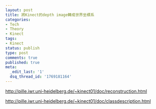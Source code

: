 ```yaml
---
layout: post
title: 將Kinect的depth image轉成世界坐標系
categories:
- Tech
- Theory
- Kinect
tags:
- Kinect
status: publish
type: post
comments: true
published: true
meta:
  _edit_last: '1'
  dsq_thread_id: '1769181164'
---
```

<a href="http://pille.iwr.uni-heidelberg.de/~kinect01/doc/reconstruction.html">http://pille.iwr.uni-heidelberg.de/~kinect01/doc/reconstruction.html</a>

<a href="http://pille.iwr.uni-heidelberg.de/~kinect01/doc/classdescription.html">http://pille.iwr.uni-heidelberg.de/~kinect01/doc/classdescription.html</a>
